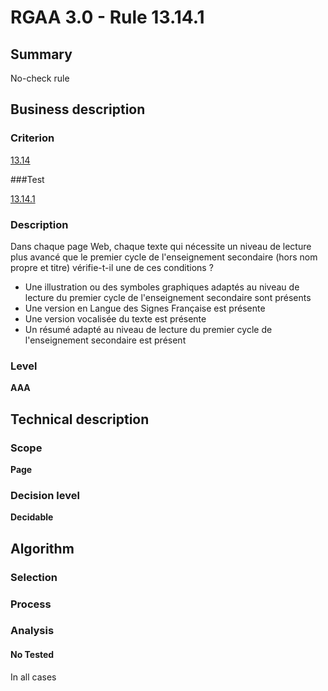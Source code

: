 # RGAA 3.0 -  Rule 13.14.1

## Summary

No-check rule

## Business description

### Criterion

[13.14](http://disic.github.io/rgaa_referentiel_en/RGAA3.0_Criteria_English_version_v1.html#crit-13-14)

###Test

[13.14.1](http://disic.github.io/rgaa_referentiel_en/RGAA3.0_Criteria_English_version_v1.html#test-13-14-1)

### Description

Dans chaque page Web, chaque texte qui n&eacute;cessite un niveau de lecture plus avanc&eacute; que le premier cycle de l'enseignement secondaire (hors nom propre et titre) v&eacute;rifie-t-il une de ces conditions ? 
 
 * Une illustration ou des symboles graphiques adapt&eacute;s au niveau de lecture du premier cycle de l'enseignement secondaire sont pr&eacute;sents 
 * Une version en Langue des Signes Fran&ccedil;aise est pr&eacute;sente 
 *  Une version vocalis&eacute;e du texte est pr&eacute;sente 
 * Un r&eacute;sum&eacute; adapt&eacute; au niveau de lecture du premier cycle de l'enseignement secondaire est pr&eacute;sent 


### Level

**AAA**

## Technical description

### Scope

**Page**

### Decision level

**Decidable**

## Algorithm

### Selection

### Process

### Analysis

#### No Tested 

In all cases







